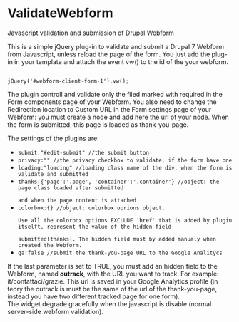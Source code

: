ValidateWebform
===============

Javascript validation and submission of Drupal Webform

This is a simple jQuery plug-in to validate and submit a Drupal 7 Webform from Javascript, unless reload the page of the form.
You just add the plug-in in your template and attach the event vw() to the id of the your webform.

<code>
jQuery('#webform-client-form-1').vw();
</code>

The plugin controll and validate only the filed marked with required in the Form components page of your Webform.
You also need to change the Redirection location to Custom URL in the Form settings page of your Webform: you must create a node and add here the url of your node. When the form is submitted, this page is loaded as thank-you-page.

The settings of the plugins are:
<ul>
<li><code>submit:"#edit-submit" //the submit button</code></li>
<li><code>privacy:"" //the privacy checkbox to validate, if the form have one</code></li>
<li><code>loading:"loading" //loading class name of the div, when the form is validate and submitted</code></li>
<li><code>thanks:{'page':'.page', 'container':'.container'} //object: the page class loaded after submitted <br />
and when the page content is attached</code></li>
<li><code>colorbox:{} //object: colorbox oprions object.<br />
Use all the colorbox options EXCLUDE 'href' that is added by plugin itselft, represent the value of the hidden field <br />
submitted[thanks]. The hidden field must by added manualy when created the Webform.</code></li>
<li><code>ga:false //submit the thank-you-page URL to the Google Analitycs</code></li>
</ul>

If the last parameter is set to TRUE, you must add an hidden field to the Webform, named <strong>outrack</strong>, with the URL you want to track. For example: it/contattaci/grazie.
This url is saved in your Google Analytics profile (in teory the outrack is must be the same of the url of the thank-you-page, instead you have two different tracked page for one form).<br />
The widget degrade gracefully when the javascript is disable (normal server-side webform validation).
